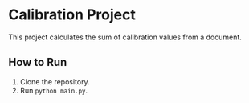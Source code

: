 # Calibration Project

This project calculates the sum of calibration values from a document.

## How to Run
1. Clone the repository.
2. Run `python main.py`.

